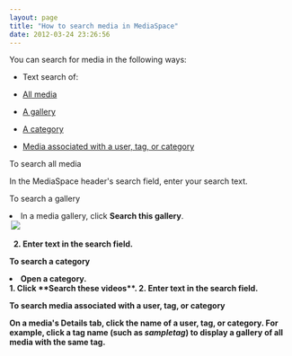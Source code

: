 ```yaml
---
layout: page
title: "How to search media in MediaSpace"
date: 2012-03-24 23:26:56
---
```


You can search for media in the following ways:

*   Text search of:
*   [All media][1]
*   [A gallery][2]
*   [A category][3]

*   [Media associated with a user, tag, or category][4]

 [1]: #Tosearchallmedia
 [2]: #Tosearchagallery
 [3]: #Tosearchacategory
 [4]: #Tosearchmediaassociated

<p class="mce-procedure">
  <a name="Tosearchallmedia"></a>To search all media
</p>

In the MediaSpace header's search field, enter your search text.

<p class="mce-procedure">
  <a name="Tosearchagallery"></a>To search a gallery 
</p>

<li value="1">
  In a media gallery, click <strong>Search this gallery</strong>.<span style="font-size: small;"><strong><br /> <img src="{{site.url}}/assets/414">
</li>

<ol start="2">
  <li>
    Enter text in the search field.
  </li>
</ol>

<p class="mce-procedure">
  <a name="Tosearchacategory"></a>To search a category
</p>

<li value="1">
  Open a category.
</li>
1.  Click **Search these videos**.
2.  Enter text in the search field.

<p class="mce-procedure">
  <a name="Tosearchmediaassociated"></a>To search media associated with a user, tag, or category
</p>

On a media's Details tab, click the name of a user, tag, or category. For example, click a tag name (such as *sampletag*) to display a gallery of all media with the same tag.

 